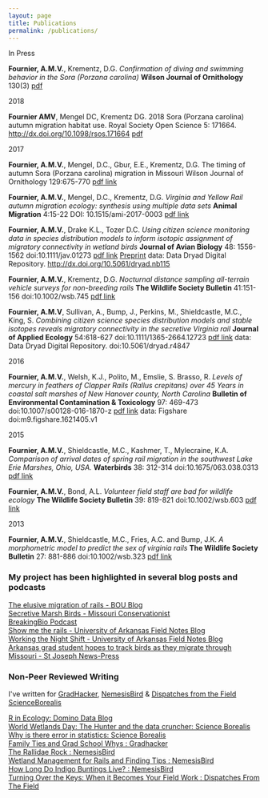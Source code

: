 ```yaml
---
layout: page
title: Publications
permalink: /publications/
---
```


In Press

**Fournier, A.M.V.**, Krementz, D.G. *Confirmation of diving and swimming behavior in the Sora (Porzana carolina)* **Wilson Journal of Ornithology** 130(3) [pdf](https://github.com/aurielfournier/aurielfournier.github.io/blob/master/_pdfs/Fournier%20and%20Krementz%202018%20-%20Wilson%20Journal%20of%20Ornithology.pdf)

2018

**Fournier AMV**, Mengel DC, Krementz DG. 2018 Sora (Porzana carolina) autumn migration habitat use. Royal Society Open Science
5: 171664. http://dx.doi.org/10.1098/rsos.171664 [pdf](https://github.com/aurielfournier/aurielfournier.github.io/blob/master/_pdfs/Fournier_et_al_2018_sora_habitat.pdf)

2017 

**Fournier, A.M.V.**, Mengel, D.C., Gbur, E.E., Krementz, D.G. The timing of autumn Sora (Porzana carolina) migration in Missouri Wilson Journal of Ornithology 129:675-770 [pdf link](https://github.com/aurielfournier/aurielfournier.github.io/blob/master/_pdfs/Fournier_et_al_2017_Wilson.pdf)

**Fournier, A.M.V.**, Mengel, D.C., Krementz, D.G. *Virginia and Yellow Rail autumn migration ecology: synthesis using multiple data sets* **Animal Migration** 4:15-22 DOI: 10.1515/ami-2017-0003 [pdf link](https://www.degruyter.com/downloadpdf/j/ami.2017.4.issue-1/ami-2017-0003/ami-2017-0003.pdf)

**Fournier, A.M.V.**, Drake K.L., Tozer D.C. *Using citizen science monitoring data in species distribution models to inform isotopic assignment of migratory connectivity in wetland birds* **Journal of Avian Biology** 48: 1556-1562 doi:10.1111/jav.01273 [pdf link](https://github.com/aurielfournier/aurielfournier.github.io/blob/master/_pdfs/Fournier%20Drake%20Tozer%202017%20Journal%20of%20Avian%20Biology.pdf) [Preprint](http://biorxiv.org/content/early/2017/06/01/144527)  data: Data Dryad Digital Repository. http://dx.doi.org/10.5061/dryad.nb115

**Fournier, A.M.V.**, Krementz, D.G. *Nocturnal distance sampling all-terrain vehicle surveys for non-breeding rails* **The Wildlife Society Bulletin** 41:151-156 doi:10.1002/wsb.745 [pdf link](https://github.com/aurielfournier/aurielfournier.github.io/blob/master/_pdfs/Fournier_et_al-2017-Wildlife_Society_Bulletin.pdf)

**Fournier, A.M.V**, Sullivan, A., Bump, J., Perkins, M., Shieldcastle, M.C., King, S. *Combining citizen science species distribution models and stable isotopes reveals migratory connectivity in the secretive Virginia rail* **Journal of Applied Ecology** 54:618-627 doi:10.1111/1365-2664.12723 [pdf link](https://github.com/aurielfournier/aurielfournier.github.io/blob/master/_pdfs/Fournier%20et%20al.%20-%202016%20-%20Journal%20of%20Applied%20Ecology.pdf)   data: Data Dryad Digital Repository. doi:10.5061/dryad.r4847

2016 

**Fournier, A.M.V.**, Welsh, K.J., Polito, M., Emslie, S. Brasso, R. *Levels of mercury in feathers of Clapper Rails (Rallus crepitans) over 45 Years in coastal salt marshes of New Hanover county, North Carolina* **Bulletin of Environmental Contamination & Toxicology** 97: 469-473 doi:10.1007/s00128-016-1870-z [pdf link](https://github.com/aurielfournier/aurielfournier.github.io/blob/master/_pdfs/Fournier%20et%20al.%20-%202016%20-%20Bulletin%20of%20Environmental%20Contamination%20and%20Toxicology.pdf)      data: Figshare doi:m9.figshare.1621405.v1

2015

**Fournier, A.M.V.**, Shieldcastle, M.C., Kashmer, T., Mylecraine, K.A.  _Comparison of arrival dates of spring rail migration in the southwest Lake Erie Marshes, Ohio, USA._ **Waterbirds** 38: 312-314 doi:10.1675/063.038.0313 [pdf link](https://github.com/aurielfournier/aurielfournier.github.io/blob/master/_pdfs/Fournier%20et%20al.%20-%202015%20-%20Waterbirds.pdf) 

**Fournier, A.M.V.**, Bond, A.L. *Volunteer field staff are bad for wildlife ecology* **The Wildlife Society Bulletin** 39: 819-821 doi:10.1002/wsb.603 [pdf link](https://github.com/aurielfournier/aurielfournier.github.io/blob/master/_pdfs/Fournier%2C%20Bond%20-%202015%20-%20Wildlife%20Society%20Bulletin.pdf) 

2013 

**Fournier, A.M.V.**, Shieldcastle, M.C., Fries, A.C. and Bump, J.K.  _A morphometric model to predict the sex of virginia rails_ **The Wildlife Society Bulletin** 27: 881-886 doi:10.1002/wsb.323 [pdf link](https://github.com/aurielfournier/aurielfournier.github.io/blob/master/_pdfs/Fournier%20et%20al._2013_Wildlife%20Society%20Bulletin_A%20Morphometric%20Model%20to%20Predict%20the%20Sex%20of%20Virginia%20Rails%20(Rallus%20limicola).pdf)  


### My project has been highlighted in several blog posts and podcasts

[The elusive migration of rails - BOU Blog](https://www.bou.org.uk/blog-fournier-rail-migration/)  
[Secretive Marsh Birds - Missouri Conservationist](https://mdc.mo.gov/sites/default/files/downloads/magazine/20171101_0.pdf)  
[BreakingBio Podcast](http://breakingbio.com/2015/11/10/bb94-rallying-for-rails-with-auriel-fournier/)  
[Show me the rails - University of Arkansas Field Notes Blog](http://researchfrontiers.uark.edu/2015/show-me-the-rails/)  
[Working the Night Shift - University of Arkansas Field Notes Blog](http://researchfrontiers.uark.edu/2015/headline-here/)  
[Arkansas grad student hopes to track birds as they migrate through Missouri - St Joseph News-Press](http://www.newspressnow.com/sports/outdoors/article_2cb00441-292a-54b5-809a-8a63e4f26cf5.html)


### Non-Peer Reviewed Writing

I've written for [GradHacker](https://www.insidehighered.com/blogs/gradhacker), [NemesisBird](http://www.nemesisbird.com/) & [Dispatches from the Field](https://dispatchesfromthefield1.wordpress.com/2015/04/03/turning-over-the-keys-when-it-becomes-your-field-work/) [ScienceBorealis](http://blog.scienceborealis.ca/tag/auriel-fournier/)

[R in Ecology: Domino Data Blog](http://blog.dominodatalab.com/r-in-ecology/)  
[World Wetlands Day: The Hunter and the data cruncher: Science Borealis](http://blog.scienceborealis.ca/world-wetlands-day-the-hunter-and-the-number-cruncher/)  
[Why is there error in statistics: Science Borealis](http://blog.scienceborealis.ca/why-is-there-error-in-statistics/)  
[Family Ties and Grad School Whys : Gradhacker](http://www.gradhacker.org/2013/12/11/6381/)  
[The Rallidae Rock : NemesisBird](http://www.nemesisbird.com/bird-science/rallidae-rock/)  
[Wetland Management for Rails and Finding Tips : NemesisBird](http://www.nemesisbird.com/bird-science/wetland-management-for-rails/)  
[How Long Do Indigo Buntings Live? : NemesisBird](http://www.nemesisbird.com/bird-science/long-indigo-buntings-live/)    
[Turning Over the Keys: When it Becomes Your Field Work : Dispatches From The Field](https://dispatchesfromthefield1.wordpress.com/2015/04/03/turning-over-the-keys-when-it-becomes-your-field-work/)


